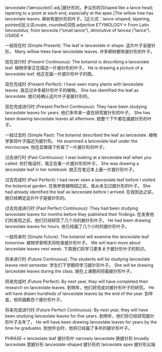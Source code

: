 lanceolate:/ˈlænsɪəˌleɪt/| adj.|披针形的，矛尖形的|Shaped like a lance head; tapering to a point at each end, especially at the apex.|The willow tree has lanceolate leaves. 柳树有披针形的叶子。|近义词：lance-shaped, tapering, pointed|反义词:ovate, rounded|词性:adjective
ETYMOLOGY->
From Latin *lanceolatus*, from lanceola (“small lance”), diminutive of lancea (“lance”).
USAGE->

一般现在时 (Simple Present):
The leaf is lanceolate in shape.  这片叶子呈披针形。
Many willow trees have lanceolate leaves. 许多柳树都有披针形的叶子。

现在进行时 (Present Continuous):
The botanist is describing a lanceolate leaf.  植物学家正在描述一片披针形的叶子。
He is drawing a picture of a lanceolate leaf. 他正在画一片披针形叶子的图。

现在完成时 (Present Perfect):
I have seen many plants with lanceolate leaves. 我见过许多披针形叶子的植物。
She has identified the leaf as lanceolate. 她已经确认这片叶子是披针形的。

现在完成进行时 (Present Perfect Continuous):
They have been studying lanceolate leaves for years.  他们多年来一直在研究披针形的叶子。
She has been drawing lanceolate leaves all afternoon. 她整个下午都在画披针形的叶子。

一般过去时 (Simple Past):
The botanist described the leaf as lanceolate. 植物学家将叶子描述为披针形。
He examined a lanceolate leaf under the microscope. 他在显微镜下检查了一片披针形的叶子。

过去进行时 (Past Continuous):
I was looking at a lanceolate leaf when you called. 你打电话时，我正在看一片披针形的叶子。
She was drawing a lanceolate leaf in her notebook.  她正在笔记本上画一片披针形叶子。

过去完成时 (Past Perfect):
I had never seen a lanceolate leaf before I visited the botanical garden. 在我参观植物园之前，我从未见过披针形的叶子。
She had already identified the leaf as lanceolate before I arrived. 在我到达之前，她已经确定这片叶子是披针形的。

过去完成进行时 (Past Perfect Continuous):
They had been studying lanceolate leaves for months before they published their findings.  在发表他们的发现之前，他们已经研究了几个月的披针形叶子。
He had been drawing lanceolate leaves for hours. 他已经画了几个小时的披针形叶子。

一般将来时 (Simple Future):
The botanist will examine the lanceolate leaf tomorrow.  植物学家明天将检查披针形叶子。
We will learn more about lanceolate leaves next week. 下周我们将学习更多关于披针形叶子的知识。

将来进行时 (Future Continuous):
The students will be studying lanceolate leaves next semester. 学生们下学期将学习披针形叶子。
She will be drawing lanceolate leaves during the class.  她在上课期间将画披针形叶子。


将来完成时 (Future Perfect):
By next year, they will have completed their research on lanceolate leaves. 到明年，他们将完成对披针形叶子的研究。
He will have drawn hundreds of lanceolate leaves by the end of the year. 到年底，他将画数百个披针形叶子。

将来完成进行时 (Future Perfect Continuous):
By next year, they will have been studying lanceolate leaves for five years. 到明年，他们将已经研究披针形叶子五年了。
He will have been drawing lanceolate leaves for years by the time he graduates. 到他毕业时，他将已经画了多年的披针形叶子。


PHRASE->
lanceolate leaf 披针形叶
narrowly lanceolate 狭披针形
broadly lanceolate 宽披针形
lanceolate-shaped 披针形的
lanceolate apex 披针形尖端

